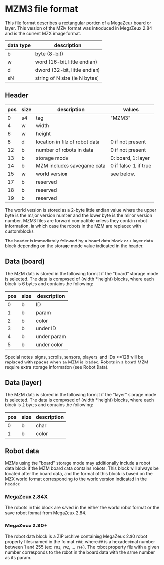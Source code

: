 # MZM3 file format

This file format describes a rectangular portion of a MegaZeux board or
layer. This version of the MZM format was introduced in MegaZeux 2.84
and is the current MZX image format.

| data type | description  |
|-----------|--------------|
| b         | byte (8-bit)
| w         | word (16-bit, little endian)
| d         | dword (32-bit, little endian)
| sN        | string of N size (ie N bytes)


## Header

| pos | size | description                       | values |
|-----|------|-----------------------------------|--------|
| 0   | s4   | tag                               | "MZM3"
| 4   | w    | width
| 6   | w    | height
| 8   | d    | location in file of robot data    | 0 if not present
| 12  | b    | number of robots in data          | 0 if not present
| 13  | b    | storage mode                      | 0: board, 1: layer
| 14  | b    | MZM includes savegame data        | 0 if false, 1 if true
| 15  | w    | world version                     | see below.
| 17  | b    | reserved
| 18  | b    | reserved
| 19  | b    | reserved

The world version is stored as a 2-byte little endian value where the
upper byte is the major version number and the lower byte is the minor
version number. MZM3 files are forward compatible unless they contain
robot information, in which case the robots in the MZM are replaced
with customblocks.

The header is immediately followed by a board data block or a layer
data block depending on the storage mode value indicated in the header.


## Data (board)

The MZM data is stored in the following format if the "board" storage
mode is selected. The data is composed of (width * height) blocks, where
each block is 6 bytes and contains the following:

| pos | size | description |
|-----|------|-------------|
| 0   | b    | ID
| 1   | b    | param
| 2   | b    | color
| 3   | b    | under ID
| 4   | b    | under param
| 5   | b    | under color

Special notes: signs, scrolls, sensors, players, and IDs >=128 will be
replaced with spaces when an MZM is loaded. Robots in a board MZM require
extra storage information (see Robot Data).


## Data (layer)

The MZM data is stored in the following format if the "layer" storage
mode is selected. The data is composed of (width * height) blocks, where
each block is 2 bytes and contains the following:

| pos | size | description |
|-----|------|-------------|
| 0   | b    | char
| 1   | b    | color


## Robot data

MZMs using the "board" storage mode may additionally include a robot
data block if the MZM board data contains robots. This block will always
be located after the board data, and the format of this block is based
on the MZX world format corresponding to the world version indicated in
the header.

### MegaZeux 2.84X

The robots in this block are saved in the either the world robot format
or the save robot format from MegaZeux 2.84.

### MegaZeux 2.90+

The robot data block is a ZIP archive containing MegaZeux 2.90 robot
property files named in the format `r##`, where `##` is a hexadecimal number
between 1 and 255 (ex: `r01`, `r02`, ... `rFF`). The robot property file
with a given number corresponds to the robot in the board data with the
same number as its param.
